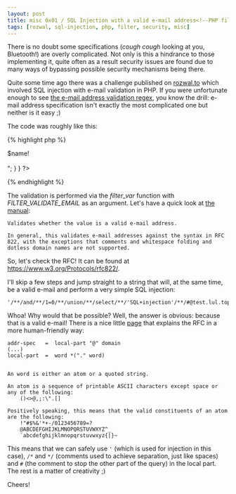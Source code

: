 ```yaml
---
layout: post
title: misc 0x01 / SQL Injection with a valid e-mail address<!--PHP filter_var(FILTER_VALIDATE_EMAIL)-->
tags: [rozwal, sql-injection, php, filter, security, misc]
---
```



There is no doubt some specifications (*cough cough* looking at you, Bluetooth!) are overly complicated. Not only is this a hindrance to those implementing it, quite often as a result security issues are found due to many ways of bypassing possible security mechanisms being there.

Quite some time ago there was a challenge published on <a href="https://rozwal.to" target="_blank">rozwal.to</a> which involved SQL injection with e-mail validation in PHP. If you were unfortunate enough to see <a href="http://www.ex-parrot.com/~pdw/Mail-RFC822-Address.html">the e-mail address validation regex</a>, you know the drill: e-mail address specification isn't exactly the most complicated one but neither is it easy ;)

The code was roughly like this:

{% highlight php %}
<?php
require 'db.php';
if (isset($_GET['mail']))
{
	$mail = $_GET['mail'];

	if (filter_var($mail, FILTER_VALIDATE_EMAIL) === false)
		die("Incorrect email\n");

	$query = "SELECT name FROM users WHERE email='$mail'";

	$q = mysql_query($query);
	$row = mysql_fetch_array($q);
	if ($row) {
		$name = $row['name'];
		echo "Your name is <strong>$name</strong>!<br><br>";
	}
}
?>
{% endhighlight %}

The validation is performed via the *filter_var* function with *FILTER_VALIDATE_EMAIL* as an argument. Let's have a quick look at <a href="http://php.net/manual/en/filter.filters.validate.php" target="_blank">the manual</a>:

	Validates whether the value is a valid e-mail address.

	In general, this validates e-mail addresses against the syntax in RFC 822, with the exceptions that comments and whitespace folding and dotless domain names are not supported.

So, let's check the RFC! It can be found at <a href="https://www.w3.org/Protocols/rfc822/" target="_blank">https://www.w3.org/Protocols/rfc822/</a>.

I'll skip a few steps and jump straight to a string that will, at the same time, be a valid e-mail and perform a very simple SQL injection:

	'/**/and/**/1=0/**/union/**/select/**/'SQL+injection'/**/#@test.lul.topkek

Whoa! Why would that be possible? Well, the answer is obvious: because that is a valid e-mail! There is a nice little <a href="http://jkorpela.fi/rfc/822addr.html">page</a> that explains the RFC in a more human-friendly way:

	addr-spec   =  local-part "@" domain
	(...)
	local-part  =  word *("." word)

	
	An word is either an atom or a quoted string.

	An atom is a sequence of printable ASCII characters except space or any of the following:
		()<>@,;:\".[]

	Positively speaking, this means that the valid constituents of an atom are the following:
		!"#$%&'*+-/0123456789=?
		@ABCDEFGHIJKLMNOPQRSTUVWXYZ^_
		`abcdefghijklmnopqrstuvwxyz{|}~

This means that we can safely use `'` (which is used for injection in this case), `/*` and `*/` (comments used to achieve separation, just like spaces) and `#` (the comment to stop the other part of the query) in the local part. The rest is a matter of creativity ;)

Cheers!

<!--
Why hello there! My name's Chris (can be Kris as well) and this is another attempt of mine at creating a blog-wannabe where I could put my thoughts and ideas.

What will I post here? I'll probably write about CTF challenges, possibly some security stuff and programming experiences. As I don't have that much experience in the security field, for now I'll stick with CTFs and programming.
Please bear in mind that this is also an attempt to boost my writing skills (both in English and overall) so you might find some mistakes. I'd like to apologize for those in advance ;-)

See you soon!
-->
